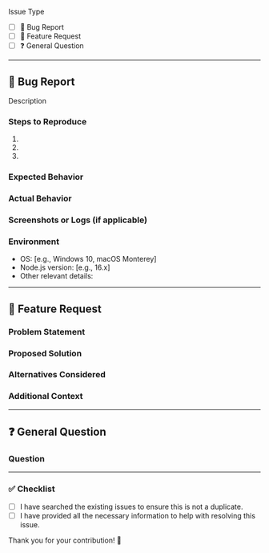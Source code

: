 <!--
Thank you for taking the time to report an issue or suggest an enhancement! 
Please complete the relevant sections below to help us address your request efficiently.
-->

Issue Type
<!-- Please check the relevant box with an 'x' -->
- [ ] 🐛 Bug Report
- [ ] 🚀 Feature Request
- [ ] ❓ General Question

---

## 🐛 Bug Report
Description
<!-- A clear and concise description of the problem. -->

### Steps to Reproduce
1. 
2. 
3. 

### Expected Behavior
<!-- What you expected to happen. -->

### Actual Behavior
<!-- What actually happened. -->

### Screenshots or Logs (if applicable)
<!-- Attach screenshots or logs to better illustrate the issue. -->

### Environment
- OS: [e.g., Windows 10, macOS Monterey]
- Node.js version: [e.g., 16.x]
- Other relevant details:

---

## 🚀 Feature Request

### Problem Statement
<!-- A clear and concise description of the problem this feature aims to solve. -->

### Proposed Solution
<!-- Describe the solution you'd like to see. -->

### Alternatives Considered
<!-- Any alternative solutions or features you’ve considered. -->

### Additional Context
<!-- Add any other relevant information, mockups, or screenshots. -->

---

## ❓ General Question

### Question
<!-- Clearly describe your question or topic of discussion. -->

---

### ✅ Checklist
- [ ] I have searched the existing issues to ensure this is not a duplicate.
- [ ] I have provided all the necessary information to help with resolving this issue.

Thank you for your contribution! 🚀
